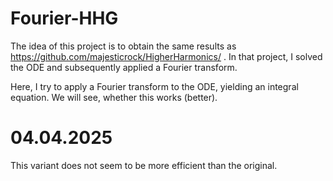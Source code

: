 # Fourier-HHG

The idea of this project is to obtain the same results as https://github.com/majesticrock/HigherHarmonics/ .
In that project, I solved the ODE and subsequently applied a Fourier transform.

Here, I try to apply a Fourier transform to the ODE, yielding an integral equation.
We will see, whether this works (better).


# 04.04.2025

This variant does not seem to be more efficient than the original.